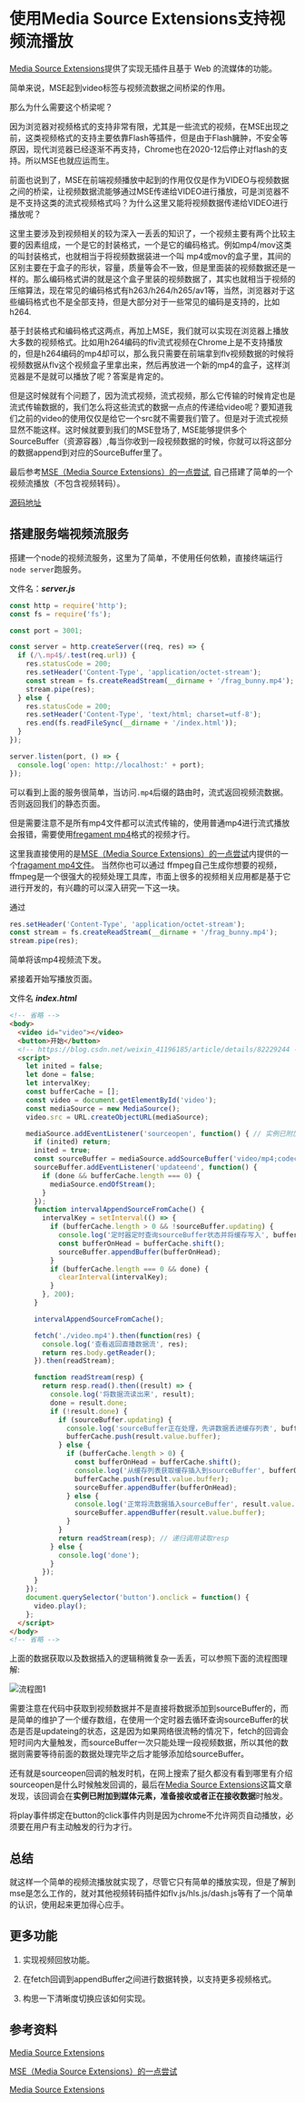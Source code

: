 # 使用Media Source Extensions支持视频流播放

[Media Source Extensions](https://developer.mozilla.org/zh-CN/docs/Web/API/Media_Source_Extensions_API)提供了实现无插件且基于 Web 的流媒体的功能。

简单来说，MSE起到video标签与视频流数据之间桥梁的作用。

那么为什么需要这个桥梁呢？

因为浏览器对视频格式的支持非常有限，尤其是一些流式的视频，在MSE出现之前，这类视频格式的支持主要依靠Flash等插件，但是由于Flash臃肿，不安全等原因，现代浏览器已经逐渐不再支持，Chrome也在2020-12后停止对flash的支持。所以MSE也就应运而生。

前面也说到了，MSE在前端视频播放中起到的作用仅仅是作为VIDEO与视频数据之间的桥梁，让视频数据流能够通过MSE传递给VIDEO进行播放，可是浏览器不是不支持这类的流式视频格式吗？为什么这里又能将视频数据传递给VIDEO进行播放呢？

这里主要涉及到视频相关的较为深入一丢丢的知识了，一个视频主要有两个比较主要的因素组成，一个是它的封装格式，一个是它的编码格式。例如mp4/mov这类的叫封装格式，也就相当于将视频数据装进一个叫 mp4或mov的盒子里，其间的区别主要在于盒子的形状，容量，质量等会不一致，但是里面装的视频数据还是一样的。那么编码格式讲的就是这个盒子里装的视频数据了，其实也就相当于视频的压缩算法，现在常见的编码格式有h263/h264/h265/av1等，当然，浏览器对于这些编码格式也不是全部支持，但是大部分对于一些常见的编码是支持的，比如h264.

基于封装格式和编码格式这两点，再加上MSE，我们就可以实现在浏览器上播放大多数的视频格式。比如用h264编码的flv流式视频在Chrome上是不支持播放的，但是h264编码的mp4却可以，那么我只需要在前端拿到flv视频数据的时候将视频数据从flv这个视频盒子里拿出来，然后再放进一个新的mp4的盒子，这样浏览器是不是就可以播放了呢？答案是肯定的。

但是这时候就有个问题了，因为流式视频，流式视频，那么它传输的时候肯定也是流式传输数据的，我们怎么将这些流式的数据一点点的传递给video呢？要知道我们之前的video的使用仅仅是给它一个src就不需要我们管了。但是对于流式视频显然不能这样。这时候就要到我们的MSE登场了, MSE能够提供多个SourceBuffer（资源容器）,每当你收到一段视频数据的时候，你就可以将这部分的数据append到对应的SourceBuffer里了。

最后参考[MSE（Media Source Extensions）的一点尝试](https://blog.csdn.net/weixin_41196185/article/details/82229244), 自己搭建了简单的一个视频流播放（不包含视频转码）。

[源码地址](https://github.com/sansui-orz/blog/tree/master/demos/video-live/mse)

## 搭建服务端视频流服务

搭建一个node的视频流服务，这里为了简单，不使用任何依赖，直接终端运行`node server`跑服务。

文件名：***server.js***

```js
const http = require('http');
const fs = require('fs');

const port = 3001;

const server = http.createServer((req, res) => {
  if (/\.mp4$/.test(req.url)) {
    res.statusCode = 200;
    res.setHeader('Content-Type', 'application/octet-stream');
    const stream = fs.createReadStream(__dirname + '/frag_bunny.mp4');
    stream.pipe(res);
  } else {
    res.statusCode = 200;
    res.setHeader('Content-Type', 'text/html; charset=utf-8');
    res.end(fs.readFileSync(__dirname + '/index.html'));
  }
});

server.listen(port, () => {
  console.log('open: http://localhost:' + port);
});
```

可以看到上面的服务很简单，当访问`.mp4`后缀的路由时，流式返回视频流数据。否则返回我们的静态页面。

但是需要注意不是所有mp4文件都可以流式传输的，使用普通mp4进行流式播放会报错，需要使用[fregament mp4](https://blog.csdn.net/lyuan1314/article/details/9289827)格式的视频才行。

这里我直接使用的是[MSE（Media Source Extensions）的一点尝试](https://blog.csdn.net/weixin_41196185/article/details/82229244)内提供的一个[fragament mp4文件](https://raw.githubusercontent.com/nickdesaulniers/netfix/gh-pages/demo/frag_bunny.mp4)。 当然你也可以通过 ffmpeg自己生成你想要的视频，ffmpeg是一个很强大的视频处理工具库，市面上很多的视频相关应用都是基于它进行开发的，有兴趣的可以深入研究一下这一块。

通过

```js
res.setHeader('Content-Type', 'application/octet-stream');
const stream = fs.createReadStream(__dirname + '/frag_bunny.mp4');
stream.pipe(res);
```

简单将该mp4视频流下发。

紧接着开始写播放页面。

文件名 ***index.html***

```html
<!-- 省略 -->
<body>
  <video id="video"></video>
  <button>开始</button>
  <!-- https://blog.csdn.net/weixin_41196185/article/details/82229244 -->
  <script>
    let inited = false;
    let done = false;
    let intervalKey;
    const bufferCache = [];
    const video = document.getElementById('video');
    const mediaSource = new MediaSource();
    video.src = URL.createObjectURL(mediaSource);

    mediaSource.addEventListener('sourceopen', function() { // 实例已附加到媒体元素，准备接收或者正在接收数据 https://developers.google.com/web/fundamentals/media/mse/basics
      if (inited) return;
      inited = true;
      const sourceBuffer = mediaSource.addSourceBuffer('video/mp4;codecs="avc1.42E01E,mp4a.40.2"');
      sourceBuffer.addEventListener('updateend', function() {
        if (done && bufferCache.length === 0) {
          mediaSource.endOfStream();
        }
      });
      function intervalAppendSourceFromCache() {
        intervalKey = setInterval(() => {
          if (bufferCache.length > 0 && !sourceBuffer.updating) {
            console.log('定时器定时查询sourceBuffer状态并将缓存写入', bufferCache);
            const bufferOnHead = bufferCache.shift();
            sourceBuffer.appendBuffer(bufferOnHead);
          }
          if (bufferCache.length === 0 && done) {
            clearInterval(intervalKey);
          }
        }, 200);
      }

      intervalAppendSourceFromCache();

      fetch('./video.mp4').then(function(res) {
        console.log('查看返回直播数据流', res);
        return res.body.getReader();
      }).then(readStream);

      function readStream(resp) {
        return resp.read().then((result) => {
          console.log('将数据流读出来', result);
          done = result.done;
          if (!result.done) {
            if (sourceBuffer.updating) {
              console.log('sourceBuffer正在处理，先讲数据丢进缓存列表', bufferCache);
              bufferCache.push(result.value.buffer);
            } else {
              if (bufferCache.length > 0) {
                const bufferOnHead = bufferCache.shift();
                console.log('从缓存列表获取缓存插入到sourceBuffer', bufferOnHead);
                bufferCache.push(result.value.buffer);
                sourceBuffer.appendBuffer(bufferOnHead);
              } else {
                console.log('正常将流数据插入sourceBuffer', result.value.buffer);
                sourceBuffer.appendBuffer(result.value.buffer);
              }
            }
            return readStream(resp); // 递归调用读取resp
          } else {
            console.log('done');
          }
        });
      }
    });
    document.querySelector('button').onclick = function() {
      video.play();
    };
  </script>
</body>
<!-- 省略 -->
```

上面的数据获取以及数据插入的逻辑稍微复杂一丢丢，可以参照下面的流程图理解:

![流程图1](../demos/video-live/mse/lct.drawio.png)

需要注意在代码中获取到视频数据并不是直接将数据添加到sourceBuffer的，而是简单的维护了一个缓存数组，在使用一个定时器去循环查询sourceBuffer的状态是否是updateing的状态，这是因为如果网络很流畅的情况下，fetch的回调会短时间内大量触发，而sourceBuffer一次只能处理一段视频数据，所以其他的数据则需要等待前面的数据处理完毕之后才能够添加给sourceBuffer。

还有就是sourceopen回调的触发时机，在网上搜索了挺久都没有看到哪里有介绍sourceopen是什么时候触发回调的，最后在[Media Source Extensions](https://developers.google.com/web/fundamentals/media/mse/basics)这篇文章发现，该回调会在**实例已附加到媒体元素，准备接收或者正在接收数据**时触发。

将play事件绑定在button的click事件内则是因为chrome不允许网页自动播放，必须要在用户有主动触发的行为才行。

## 总结

就这样一个简单的视频流播放就实现了，尽管它只有简单的播放实现，但是了解到mse是怎么工作的，就对其他视频转码插件如flv.js/hls.js/dash.js等有了一个简单的认识，使用起来更加得心应手。

## 更多功能

1. 实现视频回放功能。

2. 在fetch回调到appendBuffer之间进行数据转换，以支持更多视频格式。

3. 构思一下清晰度切换应该如何实现。

## 参考资料

[Media Source Extensions](https://developers.google.com/web/fundamentals/media/mse/basics)

[MSE（Media Source Extensions）的一点尝试](https://blog.csdn.net/weixin_41196185/article/details/82229244)

[Media Source Extensions](https://developer.mozilla.org/zh-CN/docs/Web/API/Media_Source_Extensions_API)
